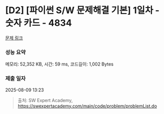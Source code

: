 # [D2] [파이썬 S/W 문제해결 기본] 1일차 - 숫자 카드 - 4834 

[문제 링크](https://swexpertacademy.com/main/code/problem/problemDetail.do?contestProbId=AWTLVouKpUgDFAVT) 

### 성능 요약

메모리: 52,352 KB, 시간: 59 ms, 코드길이: 1,002 Bytes

### 제출 일자

2025-08-09 13:23



> 출처: SW Expert Academy, https://swexpertacademy.com/main/code/problem/problemList.do